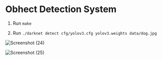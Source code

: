 # Obhect Detection System 

1) Run `make`

2) Run `./darknet detect cfg/yolov3.cfg yolov3.weights data/dog.jpg`

![Screenshot (24)](https://user-images.githubusercontent.com/73234871/234293108-ab7d798e-9b26-4735-9757-6dcbfd933cae.png)

![Screenshot (25)](https://user-images.githubusercontent.com/73234871/234293159-ca13de6e-7a47-460f-af8c-c70559d805e5.png)
